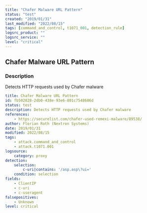```yaml
---
title: "Chafer Malware URL Pattern"
status: "test"
created: "2019/01/31"
last_modified: "2022/08/15"
tags: [command_and_control, t1071_001, detection_rule]
logsrc_product: ""
logsrc_service: ""
level: "critical"
---
```


## Chafer Malware URL Pattern

### Description

Detects HTTP requests used by Chafer malware

```yml
title: Chafer Malware URL Pattern
id: fb502828-2db0-438e-93e6-801c7548686d
status: test
description: Detects HTTP requests used by Chafer malware
references:
    - https://securelist.com/chafer-used-remexi-malware/89538/
author: Florian Roth (Nextron Systems)
date: 2019/01/31
modified: 2022/08/15
tags:
    - attack.command_and_control
    - attack.t1071.001
logsource:
    category: proxy
detection:
    selection:
        c-uri|contains: '/asp.asp\?ui='
    condition: selection
fields:
    - ClientIP
    - c-uri
    - c-useragent
falsepositives:
    - Unknown
level: critical

```
